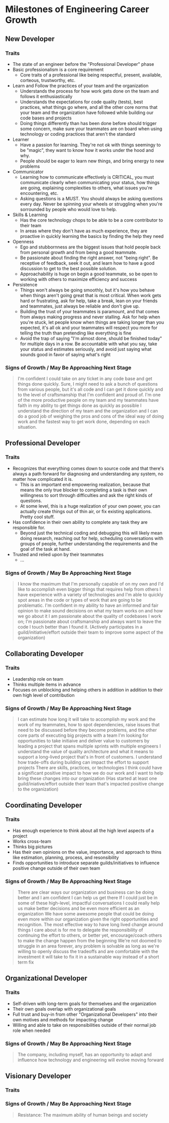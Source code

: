 # Milestones of Engineering Career Growth

## New Developer

### Traits
* The state of an engineer before the "Professional Developer" phase
* Basic professionalism is a core requirement
  * Core traits of a professional like being respectful, present, available, corteous, trustworthy, etc.
* Learn and Follow the practices of your team and the organization
  * Understands the process for how work gets done on the team and follows it enthusiastically
  * Understands the expectations for code quality (tests), best practices, what things go where, and all the other core norms that your team and the organization have followed while building our code bases and projects
  * Doing things differently than has been done before should trigger some concern, make sure your teammates are on board when using technology or coding practices that aren't the standard
* Learner
  * Have a passion for learning.  They're not ok with things seemingy to be "magic", they want to know how it works under the hood and why.
  * People should be eager to learn new things, and bring energy to new problems
* Communicator
  * Learning how to communicate effectively is CRITICAL, you must communicate clearly when communicating your status, how things are going, explaining complexities to others, what issues you're encountering, etc.
  * Asking questions is a MUST.  You should always be asking questions every day.  Never be spinning your wheels or struggling when you're sorrounded by people who would love to help.
* Skills & Learning
  * Has the core technology chops to be able to be a core contributor to their team
  * In areas where they don't have as much experience, they are proactive in quickly learning the basics by finding the help they need
* Openness
  * Ego and stubbornness are the biggest issues that hold people back from personal growth and from being a good teammate.
  * Be passionate about finding the right answer, not "being right".  Be receptive of feedback, seek it out, and learn how to have a good discussion to get to the best possible solution.
  * Approachability is huge on begin a good teammate, so be open to working with others to maximize efficiency and success
* Persistence
  * Things won't always be going smoothly, but it's how you behave when things aren't going great that is most critical.  When work gets hard or frustrating, ask for help, take a break, lean on your friends and teammates, just always be reliable and don't give up.
  * Building the trust of your teammates is paramount, and that comes from always making progress and never stalling.  Ask for help when you're stuck, let people know when things are taking longer than you expected, it's all ok and your teammates will respect you more for telling the truth than pretending like everything is fine
  * Avoid the trap of saying "I'm almost done, should be finished today" for multiple days in a row.  Be accountable with what you say, take your status and estimates seriously, and avoid just saying what sounds good in favor of saying what's right

### Signs of Growth / May Be Approaching Next Stage
> I'm confident I could take on any ticket in any code base and get things done quickly.  Sure, I might need to ask a bunch of questions from various people, but it's all code and I can get it done quickly and to the level of craftsmanship that I'm confident and proud of.
> I'm one of the more productive people on my team and my teammates have faith in my ability to get things done as quickly as possible
> I understand the direction of my team and the organization and I can do a good job of weighing the pros and cons of the ideal way of doing work and the fastest way to get work done, depending on each situation.

## Professional Developer

### Traits
* Recognizes that everything comes down to source code and that there's always a path forward for diagnosing and understanding any system, no matter how complicated it is.
  * This is an important end empowering realization, because that means the only true blocker to completing a task is their own willingness to sort through difficulties and ask the right kinds of questions.
  * At some level, this is a huge realization of your own power, you can actually create things out of thin air, or fix existing applications.  Pretty cool stuff.
* Has confidence in their own ability to complete any task they are responsible for. 
  * Beyond just the technical coding and debugging this will likely mean doing research, reaching out for help, scheduling conversations with groups of people, further understanding the requirements and the goal of the task at hand.
* Trusted and relied upon by their teammates
  * ...

### Signs of Growth / May Be Approaching Next Stage
> I know the maximum that I'm personally capable of on my own and I'd like to accomplish even bigger things that requires help from others
> I have experience with a variety of technologies and I'm able to quickly spot areas in the code or types of work that are going to be problematic.  I'm confident in my ability to have an informed and fair opinion to make sound decisions on what my team works on and how we go about it
> I am passionate about the quality of codebases I work on; I'm passionate about craftsmanship and always want to leave the code I touch better than I found it. (Actively participates in a guild/initiative/effort outside their team to improve some aspect of the organization)

## Collaborating Developer

### Traits
* Leadership role on team
* Thinks multiple items in advance
* Focuses on unblocking and helping others in addition in addition to their own high level of contribution

### Signs of Growth / May Be Approaching Next Stage
> I can estimate how long it will take to accomplish my work and the work of my teammates, how to spot dependencies, raise issues that need to be discussed before they become problems, and the other core parts of executing big projects with a team
> I'm looking for opportunities to take initiaive and deliver value to customers by leading a project that spans multiple sprints with multiple engineers
> I understand the value of quality architecture and what it means to support a long-lived project that's in front of customers.  I understand how trade-offs during building can impact the effort to support projects
> There are skills, practices, or technologies I think could have a significant positive impact to how we do our work and I want to help bring these changes into our organization (Has started at least one guild/iniative/effort outside their team that's impacted positive change to the organization)

## Coordinating Developer

### Traits
* Has enough experience to think about all the high level aspects of a project
* Works cross-team
* Thinks big pictures
* Has their own opinions on the value, importance, and approach to thins like estimation, planning, process, and resonsibility
* Finds opportunities to introduce separate guilds/initiatives to influence positive change outside of their own team

### Signs of Growth / May Be Approaching Next Stage
> There are clear ways our organization and business can be doing better and I am confident I can help us get there
> If I could just be in some of these high-level, impactful conversations I could really help us make better decisions and be even more efficient as an organization
> We have some awesome people that could be doing even more within our organization given the right opportunities and recognition.
> The most effective way to have long lived change around things I care about is for me to delegate the responsibility of continuing the effort to others, or better yet, encourage/coach others to make the change happen from the beginning
> We're not doomed to struggle in an area forever, any problem is solvable as long as we're willing to openly discuss the tradeoffs and are comfortable with the investment it will take to fix it in a sustainable way instead of a short term fix

## Organizational Developer

### Traits
* Self-driven with long-term goals for themselves and the organization
* Their own goals overlap with organizational goals
* Full trust and buy-in from other "Organizational Developers" into their own motives and methods for impacting change
* Willing and able to take on responsibilities outside of their normal job role when needed

### Signs of Growth / May Be Approaching Next Stage
> The company, including myself, has an opportunity to adapt and influence how technology and engineering will evolve moving forward

## Visionary Developer

### Traits

### Signs of Growth / May Be Approaching Next Stage
>  Resistance: The maximum ability of human beings and society
